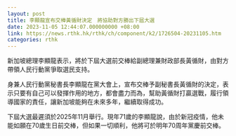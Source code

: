```yaml
---
layout: post
title: 李顯龍宣布交棒黃循財決定　將協助對方勝出下屆大選
date: 2023-11-05 12:44:07.000000000 +08:00
link: https://news.rthk.hk/rthk/ch/component/k2/1726504-20231105.htm
categories: rthk
---
```


新加坡總理李顯龍表示，將於下屆大選前交棒給副總理兼財政部長黃循財，由對方帶領人民行動黨爭取選民支持。

身兼人民行動黨秘書長李顯龍在黨大會上，宣布交棒予副秘書長黃循財的決定，表示只要有自己可以發揮作用的地方，都會盡力而為，幫助黃循財打贏選戰，履行領導國家的責任，讓新加坡能夠在未來多年，繼續取得成功。

下屆大選最遲須於2025年11月舉行。現年71歲的李顯龍說，由於新冠疫情，他未能如願在70歲生日前交棒，但如果一切順利，他將可於明年70周年黨慶前交棒。
